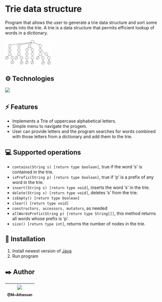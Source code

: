# Trie data structure

Program that allows the user to generate a trie data structure and sort some words into the trie. A trie is a data structure that permits efficient lookup of words in a dictionary.

<img src="./trie.png/" alt="Trie data structure" width="30%"/>

## ⚙️ Technologies

<img src="https://img.shields.io/badge/Java-ED8B00?style=for-the-badge&logo=java&logoColor=white" />

## ⚡ Features

-   Implements a Trie of uppercase alphabetical letters.
-   Simple menu to navigate the progem.
-   User can provide letters and the program searches for words combined with those letters from a dictionary and add them to the trie.

## 💻 Supported operations

-   `contains(String s) [return type boolean]`, true if the word ‘s’ is contained in the trie.
-   `isPrefix(String p) [return type boolean]`, true if ‘p’ is a prefix of any word in the trie.
-   `insert(String s) [return type void]`, inserts the word ‘s’ in the trie.
-   `delete(String s) [return type void]`, deletes ‘s’ from the trie.
-   `isEmpty() [return type boolean]`
-   `clear() [return type void]`
-   `constructors, accessors, mutators`, as needed
-   `allWordsPrefix(String p) [return type String[]]`, this method returns all words whose prefix is ‘p’.
-   `size() [return type int]`, returns the number of nodes in the trie.

## 🔧 Installation

1. Install newest version of [Java](https://www.java.com/)
2. Run program

## ✒️ Author

| [<img src="https://github.com/M-Alhassan.png?size=115" width="115"><br><sub>@M-Alhassan</sub>](https://github.com/M-Alhassan) |
| :---------------------------------------------------------------------------------------------------------------------------: |
